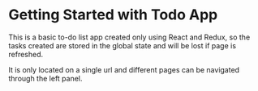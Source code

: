 # Getting Started with Todo App

This is a basic to-do list app created only using React and Redux, so the tasks created are stored in the global state and will be lost if page is refreshed.

It is only located on a single url and different pages can be navigated through the left panel.
